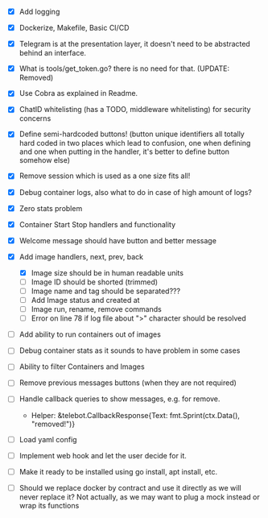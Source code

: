 - [x] Add logging
- [x] Dockerize, Makefile, Basic CI/CD
- [x] Telegram is at the presentation layer, it doesn't need to be abstracted behind an interface.
- [x] What is tools/get_token.go? there is no need for that. (UPDATE: Removed)
- [x] Use Cobra as explained in Readme.
- [x] ChatID whitelisting (has a TODO, middleware whitelisting) for security concerns
- [x] Define semi-hardcoded buttons! (button unique identifiers all totally hard coded in two places which lead to confusion, one when defining and one when putting in the handler, it's better to define button somehow else)
- [x] Remove session which is used as a one size fits all!
- [x] Debug container logs, also what to do in case of high amount of logs?
- [x] Zero stats problem
- [x] Container Start Stop handlers and functionality
- [x] Welcome message should have button and better message
- [x] Add image handlers, next, prev, back
    - [x] Image size should be in human readable units
    - [ ] Image ID should be shorted (trimmed)
    - [ ] Image name and tag should be separated???
    - [ ] Add Image status and created at
    - [ ] Image run, rename, remove commands 
    - [ ] Error on line 78 if log file about ">" character should be resolved
- [ ] Add ability to run containers out of images
- [ ] Debug container stats as it sounds to have problem in some cases
- [ ] Ability to filter Containers and Images
- [ ] Remove previous messages buttons (when they are not required)
- [ ] Handle callback queries to show messages, e.g. for remove.
    - Helper: &telebot.CallbackResponse{Text: fmt.Sprint(ctx.Data(), "removed!")}

- [ ] Load yaml config
- [ ] Implement web hook and let the user decide for it.
- [ ] Make it ready to be installed using go install, apt install, etc.
- [ ] Should we replace docker by contract and use it directly as we will never replace it? Not actually, as we may want to plug a mock instead or wrap its functions
